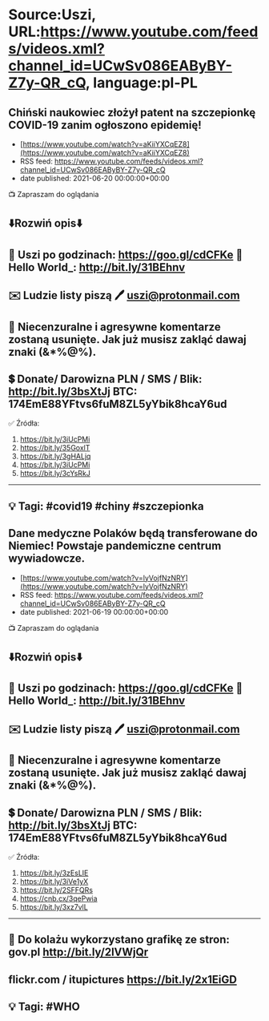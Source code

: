 # Source:Uszi, URL:https://www.youtube.com/feeds/videos.xml?channel_id=UCwSv086EAByBY-Z7y-QR_cQ, language:pl-PL

## Chiński naukowiec złożył patent na szczepionkę COVID-19 zanim ogłoszono epidemię!
 - [https://www.youtube.com/watch?v=aKiiYXCqEZ8](https://www.youtube.com/watch?v=aKiiYXCqEZ8)
 - RSS feed: https://www.youtube.com/feeds/videos.xml?channel_id=UCwSv086EAByBY-Z7y-QR_cQ
 - date published: 2021-06-20 00:00:00+00:00

📺 Zapraszam do oglądania

⬇️Rozwiń opis⬇️
------------------------------------------------------------
👀 Uszi po godzinach: https://goo.gl/cdCFKe
👀 Hello World_: http://bit.ly/31BEhnv
------------------------------------------------------------
✉️ Ludzie listy piszą 
🖊️ uszi@protonmail.com
------------------------------------------------------------
👺 Niecenzuralne i agresywne komentarze zostaną usunięte.  Jak już musisz zakląć dawaj znaki (&*%@%).
------------------------------------------------------------
💲 Donate/ Darowizna
PLN / SMS / Blik: http://bit.ly/3bsXtJj
BTC: 174EmE88YFtvs6fuM8ZL5yYbik8hcaY6ud
-------------------------------------------------------------
✅ Źródła:
1. https://bit.ly/3iUcPMi
2. https://bit.ly/35GoxlT
3. https://bit.ly/3gHALjq
4. https://bit.ly/3iUcPMi
5. https://bit.ly/3cYsRkJ
---------------------------------------------------------------
💡 Tagi: #covid19 #chiny #szczepionka
--------------------------------------------------------------

## Dane medyczne Polaków będą transferowane do Niemiec! Powstaje pandemiczne centrum wywiadowcze.
 - [https://www.youtube.com/watch?v=lyVojfNzNRY](https://www.youtube.com/watch?v=lyVojfNzNRY)
 - RSS feed: https://www.youtube.com/feeds/videos.xml?channel_id=UCwSv086EAByBY-Z7y-QR_cQ
 - date published: 2021-06-19 00:00:00+00:00

📺 Zapraszam do oglądania

⬇️Rozwiń opis⬇️
------------------------------------------------------------
👀 Uszi po godzinach: https://goo.gl/cdCFKe
👀 Hello World_: http://bit.ly/31BEhnv
------------------------------------------------------------
✉️ Ludzie listy piszą 
🖊️ uszi@protonmail.com
------------------------------------------------------------
👺 Niecenzuralne i agresywne komentarze zostaną usunięte.  Jak już musisz zakląć dawaj znaki (&*%@%).
------------------------------------------------------------
💲 Donate/ Darowizna
PLN / SMS / Blik: http://bit.ly/3bsXtJj
BTC: 174EmE88YFtvs6fuM8ZL5yYbik8hcaY6ud
-------------------------------------------------------------
✅ Źródła:
1. https://bit.ly/3zEsLIE
2. https://bit.ly/3iVe1yX
3. https://bit.ly/2SFFQRs
4. https://cnb.cx/3qePwia
5. https://bit.ly/3xz7vlL
---------------------------------------------------------------
🎴 Do kolażu wykorzystano grafikę ze stron:
gov.pl
http://bit.ly/2lVWjQr
---
flickr.com / itupictures
https://bit.ly/2x1EiGD
---------------------------------------------------------------
💡 Tagi: #WHO
--------------------------------------------------------------

